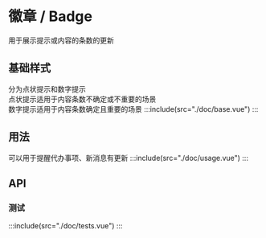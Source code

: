 # 徽章 / Badge
用于展示提示或内容的条数的更新

## 基础样式
分为点状提示和数字提示
<br />
点状提示适用于内容条数不确定或不重要的场景
<br />
数字提示适用于内容条数确定且重要的场景
:::include(src="./doc/base.vue")
:::

## 用法
可以用于提醒代办事项、新消息有更新
:::include(src="./doc/usage.vue")
:::
<!-- 
### 不显示数量
只需要引导用户注意变化，不需要关注数量。
:::include(src="./doc/num.vue")
:::


### 组合样式

:::include(src="./doc/combination.vue")
::: -->

## API
<api-doc name="Badge" :doc="require('./api.json')"></api-doc>

### 测试
:::include(src="./doc/tests.vue")
:::

<style>
    .example-badge {
        margin-right: 80px;
        vertical-align: middle;
    }
</style>
